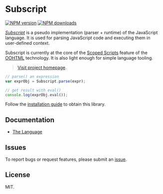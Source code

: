 # Subscript

<!-- BADGES/ -->

<span class="badge-npmversion"><a href="https://npmjs.org/package/@webqit/subscript" title="View this project on NPM"><img src="https://img.shields.io/npm/v/@webqit/subscript.svg" alt="NPM version" /></a></span>
<span class="badge-npmdownloads"><a href="https://npmjs.org/package/@webqit/subscript" title="View this project on NPM"><img src="https://img.shields.io/npm/dm/@webqit/subscript.svg" alt="NPM downloads" /></a></span>

<!-- /BADGES -->

*[Subscript](https://webqit.io/tooling/subscript)* is a pseudo implementation (parser + runtime) of the JavaScript language. It is used for parsing JavaScript code and executing them in user-defined context.

Subscript is currently at the core of the [Scoped Scripts](https://webqit.io/tooling/oohtml/scoped-scripts) feature of the [OOHTML](https://webqit.io/tooling/oohtml) technology. It is also light enough for simple language tooling.

> [Visit project homepage](https://webqit.io/tooling/subscript).

```js
// parse() an expression
var exprObj = Subscript.parse(expr);

// get result with eval()
console.log(exprObj.eval());
```

Follow the [installation guide](https://webqit.io/tooling/subscript/installation) to obtain this library.

## Documentation
+ [The Language](https://webqit.io/tooling/subscript/language)

## Issues
To report bugs or request features, please submit an [issue](https://github.com/webqit/subscript/issues).

## License
MIT.
